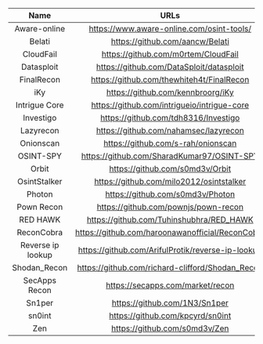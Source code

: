 | Name | URLs | 
|:---:|:---:|
| Aware-online | https://www.aware-online.com/osint-tools/ |
| Belati | https://github.com/aancw/Belati |
| CloudFail | https://github.com/m0rtem/CloudFail |
| Datasploit | https://github.com/DataSploit/datasploit |
| FinalRecon | https://github.com/thewhiteh4t/FinalRecon |
| iKy | https://github.com/kennbroorg/iKy |
| Intrigue Core | https://github.com/intrigueio/intrigue-core |
| Investigo | https://github.com/tdh8316/Investigo |
| Lazyrecon | https://github.com/nahamsec/lazyrecon |
| Onionscan | https://github.com/s-rah/onionscan |
| OSINT-SPY | https://github.com/SharadKumar97/OSINT-SPY |
| Orbit | https://github.com/s0md3v/Orbit |
| OsintStalker | https://github.com/milo2012/osintstalker |
| Photon | https://github.com/s0md3v/Photon |
| Pown Recon | https://github.com/pownjs/pown-recon |
| RED HAWK | https://github.com/Tuhinshubhra/RED_HAWK |
| ReconCobra | https://github.com/haroonawanofficial/ReconCobra |
| Reverse ip lookup | https://github.com/ArifulProtik/reverse-ip-lookup |
| Shodan_Recon | https://github.com/richard-clifford/Shodan_Recon |
| SecApps Recon | https://secapps.com/market/recon |
| Sn1per | https://github.com/1N3/Sn1per |
| sn0int | https://github.com/kpcyrd/sn0int |
| Zen | https://github.com/s0md3v/Zen | 
